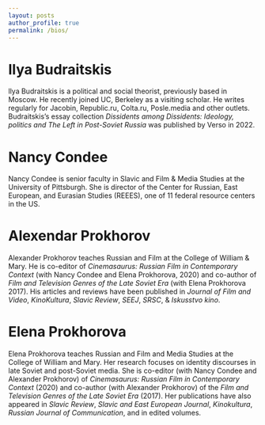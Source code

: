 ```yaml
---
layout: posts
author_profile: true
permalink: /bios/
---
```


# Ilya Budraitskis 
llya Budraitskis is a political and social theorist, previously based in Moscow. He recently joined UC, Berkeley as a visiting scholar. He writes regularly for Jacobin, Republic.ru, Colta.ru, Posle.media and other outlets. Budraitskis’s essay collection *Dissidents among Dissidents: Ideology, politics and The Left in Post-Soviet Russia* was published by Verso in 2022.

# Nancy Condee
Nancy Condee is senior faculty in Slavic and Film & Media Studies at the University of Pittsburgh. She is director of the Center for Russian, East European, and Eurasian Studies (REEES), one of 11 federal resource centers in the US.

# Alexendar Prokhorov
Alexander Prokhorov teaches Russian and Film at the College of William & Mary. He is co-editor of *Cinemasaurus: Russian Film in Contemporary Context* (with Nancy Condee and Elena Prokhorova, 2020) and co-author of *Film and Television Genres of the Late Soviet Era* (with Elena Prokhorova 2017). His articles and reviews have been published in *Journal of Film and Video*, *KinoKultura*, *Slavic Review*, *SEEJ*, *SRSC*, & *Iskusstvo kino*.

# Elena Prokhorova
Elena Prokhorova teaches Russian and Film and Media Studies at the College of William and Mary. Her research focuses on identity discourses in late Soviet and post-Soviet media. She is co-editor (with Nancy Condee and Alexander Prokhorov) of *Cinemasaurus: Russian Film in Contemporary Context* (2020) and co-author (with Alexander Prokhorov) of the *Film and Television Genres of the Late Soviet Era* (2017). Her publications have also appeared in *Slavic Review*, *Slavic and East European Journal*, *Kinokultura*, *Russian Journal of Communication*, and in edited volumes.
